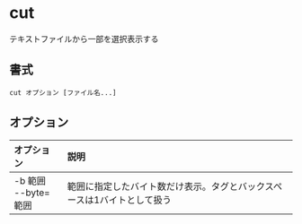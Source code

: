 # cut

テキストファイルから一部を選択表示する

## 書式

```
cut オプション [ファイル名...]
```

## オプション

|オプション|説明|
|:--|:--|
|-b 範囲<br> --byte=範囲|範囲に指定したバイト数だけ表示。タグとバックスペースは1バイトとして扱う|
